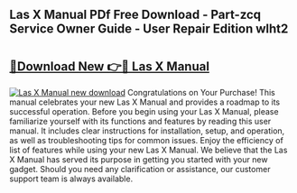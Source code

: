 ## Las X Manual PDf Free Download - Part-zcq Service Owner Guide - User Repair Edition wlht2

# <h2><a href="http://bc38612.oget.top/?id=Las+X+Manual">🔗Download New 👉🔴 Las X Manual</a></h2>

[![Las X Manual new download](https://i.imgur.com/5g1atiW.png)](http://bc38612.oget.top/?id=Las+X+Manual)
Congratulations on Your Purchase! This manual celebrates your new Las X Manual and provides a roadmap to its successful operation. Before you begin using your Las X Manual, please familiarize yourself with its functions and features by reading this user manual. It includes clear instructions for installation, setup, and operation, as well as troubleshooting tips for common issues. Enjoy the efficiency of list of features while using your new Las X Manual. We believe that the Las X Manual has served its purpose in getting you started with your new gadget. Should you need any clarification or assistance, our customer support team is always available.

